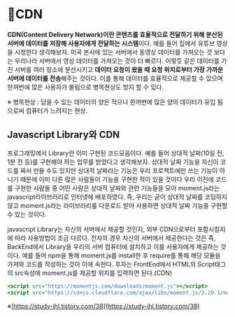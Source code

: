 # 📖CDN

**CDN(Content Delivery Network)이란 콘텐츠를 효율적으로 전달하기 위해 분산된 서버에 데이터를 저장해 사용자에게 전달하는 시스템**이다. 예를 들어 집에서 유튜브 영상을 시청한다 생각해보자. 미국 본사에 있는 서버에서 동영상 데이터를 가져오는 것 보다는 우리나라 서버에서 영상 데이터를 가져오는 것이 더 빠르다. 이렇듯 같은 데이터를 가진 서버를 여러 장소에 분산시키고 **데이터 요청이 왔을 때 요청 위치로부터 가장 가까운 서버에 데이터를 전송**해주는 것이다. 이를 통해 데이터를 효율적으로 제공할 수 있으며 한꺼번에 많은 사용자가 몰림으로 병목현상도 방지 할 수 있다.

※ 병목현상 : 담을 수 있는 데이터의 양은 적으나 한꺼번에 많은 양의 데이터가 유입 됨으로써 컴퓨터가 느려지는 현상.

## Javascript Library와 CDN 

프로그래밍에서 Library란 이미 구현된 코드모음이다. 예를 들어 상대적 날짜(10일 전, 1분 전 등)를 구현해야 하는 업무를 받았다고 생각해보자. 상대적 날짜 기능을 자신이 코드를 짜서 만들 수도 있지만 상대적 날짜라는 기능은 우리 프로젝트에만 쓰는 기능이 아니기 때문에 이미 다른 많은 사람들이 기능을 구현한 적이 있을 것이다 우리 이전에 코드를 구현한 사람들 중 어떤 사람은 상대적 날짜와 관련 기능들을 모아 moment.js라는 javascript라이브러리로 인터넷에 배포하였다. 즉, 우리는 굳이 상대적 날짜를 코딩하지 않고 moment.js라는 라이브러리를 다운로드 받아 사용하면 상대적 날짜 기능을 구현할 수 있는 것이다.

javascript Library는 자신의 서버에서 제공할 것인지, 외부 CDN으로부터 포함시킬지에 따라 사용방법이 조금 다르다. 전자의 경우 자신의 서버에서 제공한다는 것은 즉, BackEnd에서 Library을 우리의 서버 컴퓨터에 설치하고 이를 사용자에게 제공하는 것이다. 예를 들어 npm을 통해 moment.js를 install한 후 require를 통해 해당 모듈을 가져와 코드를 작성하는 것이 이에 속한다. 후자는 FrontEnd에서 HTML의 Script태그의 src속성에 moment.js를 제공할 위치를 입력하면 된다.(CDN)

```jsx
<script src="https://momentjs.com/downloads/moment.js"></script>
<script src="https://cdnjs.cloudflare.com/ajax/libs/moment.js/2.29.1/moment.min.js" integrity="sha512-qTXRIMyZIFb8iQcfjXWCO8+M5Tbc38Qi5WzdPOYZHIlZpzBHG3L3by84BBBOiRGiEb7KKtAOAs5qYdUiZiQNNQ==" crossorigin="anonymous"></script>
```

※[https://study-ihl.tistory.com/38](https://study-ihl.tistory.com/38)
